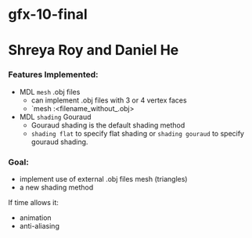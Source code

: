 # gfx-10-final
# Shreya Roy and Daniel He

### Features Implemented:
- MDL `mesh` .obj files
	- can implement .obj files with 3 or 4 vertex faces 
	- `mesh :<filename_without_.obj>
- MDL `shading` Gouraud 
	- Gouraud shading is the default shading method
	- `shading flat` to specify flat shading or `shading gouraud` to specify gouraud shading.

### Goal: 
- implement use of external .obj files mesh (triangles)
- a new shading method

If time allows it:
- animation
- anti-aliasing